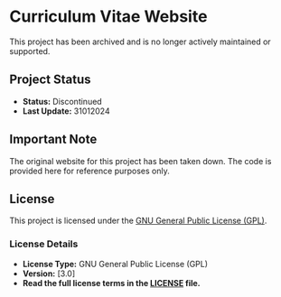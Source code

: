 # Curriculum Vitae Website

This project has been archived and is no longer actively maintained or supported.

## Project Status

- **Status:** Discontinued
- **Last Update:** 31012024

## Important Note

The original website for this project has been taken down. The code is provided here for reference purposes only.

## License

This project is licensed under the [GNU General Public License (GPL)](https://github.com/deandrehaijiel/curriculum-vitae-website/blob/main/LICENSE).

### License Details

- **License Type:** GNU General Public License (GPL)
- **Version:** [3.0]
- **Read the full license terms in the [LICENSE](https://github.com/deandrehaijiel/curriculum-vitae-website/blob/main/LICENSE) file.**

